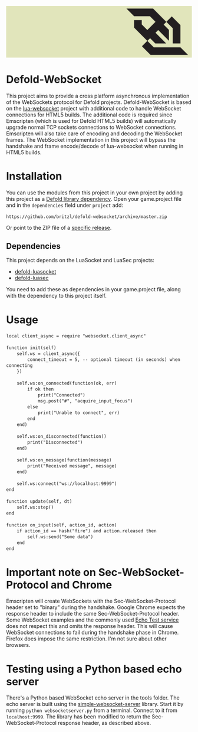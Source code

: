 ![](logo.png)

# Defold-WebSocket
This project aims to provide a cross platform asynchronous implementation of the WebSockets protocol for Defold projects. Defold-WebSocket is based on the [lua-websocket](https://github.com/lipp/lua-websockets) project with additional code to handle WebSocket connections for HTML5 builds. The additional code is required since Emscripten (which is used for Defold HTML5 builds) will automatically upgrade normal TCP sockets connections to WebSocket connections. Emscripten will also take care of encoding and decoding the WebSocket frames. The WebSocket implementation in this project will bypass the handshake and frame encode/decode of lua-websocket when running in HTML5 builds.


# Installation
You can use the modules from this project in your own project by adding this project as a [Defold library dependency](http://www.defold.com/manuals/libraries/). Open your game.project file and in the `dependencies` field under `project` add:

	https://github.com/britzl/defold-websocket/archive/master.zip

Or point to the ZIP file of a [specific release](https://github.com/britzl/defold-websocket/releases).

## Dependencies
This project depends on the LuaSocket and LuaSec projects:

* [defold-luasocket](https://github.com/britzl/defold-luasocket)
* [defold-luasec](https://github.com/britzl/defold-luasec)

You need to add these as dependencies in your game.project file, along with the dependency to this project itself.


# Usage

	local client_async = require "websocket.client_async"

	function init(self)
		self.ws = client_async({
			connect_timeout = 5, -- optional timeout (in seconds) when connecting
		})

		self.ws:on_connected(function(ok, err)
			if ok then
				print("Connected")
				msg.post("#", "acquire_input_focus")
			else
				print("Unable to connect", err)
			end
		end)

		self.ws:on_disconnected(function()
			print("Disconnected")
		end)

		self.ws:on_message(function(message)
			print("Received message", message)
		end)

		self.ws:connect("ws://localhost:9999")
	end

	function update(self, dt)
		self.ws:step()
	end

	function on_input(self, action_id, action)
		if action_id == hash("fire") and action.released then
			self.ws:send("Some data")
		end
	end


# Important note on Sec-WebSocket-Protocol and Chrome
Emscripten will create WebSockets with the Sec-WebSocket-Protocol header set to "binary" during the handshake. Google Chrome expects the response header to include the same Sec-WebSocket-Protocol header. Some WebSocket examples and the commonly used [Echo Test service](https://www.websocket.org/echo.html) does not respect this and omits the response header. This will cause WebSocket connections to fail during the handshake phase in Chrome. Firefox does impose the same restriction. I'm not sure about other browsers.


# Testing using a Python based echo server
There's a Python based WebSocket echo server in the tools folder. The echo server is built using the [simple-websocket-server](https://github.com/dpallot/simple-websocket-server) library. Start it by running `python websocketserver.py` from a terminal. Connect to it from `localhost:9999`. The library has been modified to return the Sec-WebSocket-Protocol response header, as described above.
